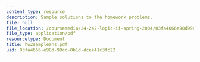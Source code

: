 ```yaml
---
content_type: resource
description: Sample solutions to the homework problems.
file: null
file_location: /coursemedia/24-242-logic-ii-spring-2004/03fa4666e98d99cc0b1ddcee41c3fc22_hw2sampleans.pdf
file_type: application/pdf
resourcetype: Document
title: hw2sampleans.pdf
uid: 03fa4666-e98d-99cc-0b1d-dcee41c3fc22
---
```

